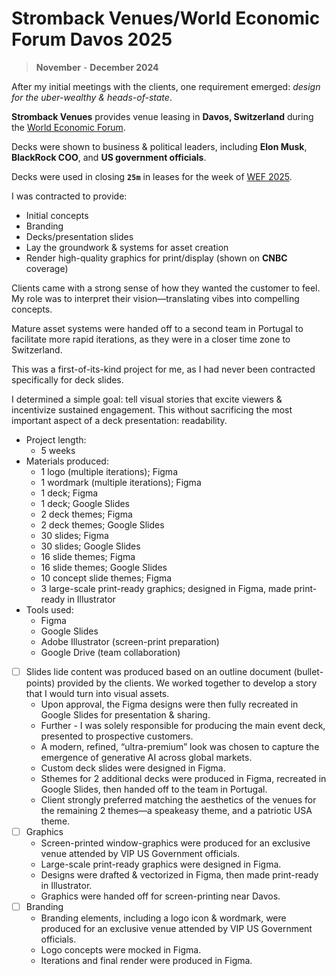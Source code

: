 # Stromback Venues/World Economic Forum Davos 2025

> **November** - **December 2024**

After my initial meetings with the clients, one requirement emerged: _design for the uber-wealthy & heads-of-state_.

**Stromback Venues** provides venue leasing in **Davos, Switzerland** during the [World Economic Forum](https://www.weforum.org/).

Decks were shown to business & political leaders, including **Elon Musk**, **BlackRock COO**, and **US government officials**.

Decks were used in closing **`25m`** in leases for the week of [WEF 2025](https://www.stromback.com/davos).

I was contracted to provide:

- Initial concepts
- Branding
- Decks/presentation slides
- Lay the groundwork & systems for asset creation
- Render high-quality graphics for print/display (shown on **CNBC** coverage)

Clients came with a strong sense of how they wanted the customer to feel. My role was to interpret their vision—translating vibes into compelling concepts.

Mature asset systems were handed off to a second team in Portugal to facilitate more rapid iterations, as they were in a closer time zone to Switzerland.

This was a first-of-its-kind project for me, as I had never been contracted specifically for deck slides.

I determined a simple goal: tell visual stories that excite viewers & incentivize sustained engagement. This without sacrificing the most important aspect of a deck presentation: readability.

- Project length:
  - 5 weeks
- Materials produced:
  - 1 logo (multiple iterations); Figma
  - 1 wordmark (multiple iterations); Figma
  - 1 deck; Figma
  - 1 deck; Google Slides
  - 2 deck themes; Figma
  - 2 deck themes; Google Slides
  - 30 slides; Figma
  - 30 slides; Google Slides
  - 16 slide themes; Figma
  - 16 slide themes; Google Slides
  - 10 concept slide themes; Figma
  - 3 large-scale print-ready graphics; designed in Figma, made print-ready in Illustrator
- Tools used:
  - Figma
  - Google Slides
  - Adobe Illustrator (screen-print preparation)
  - Google Drive (team collaboration)

* [ ] Slides
      lide content was produced based on an outline document (bullet-points) provided by the clients. We worked together to develop a story that I would turn into visual assets.
  - Upon approval, the Figma designs were then fully recreated in Google Slides for presentation & sharing.
  - Further - I was solely responsible for producing the main event deck, presented to prospective customers.
  - A modern, refined, “ultra-premium” look was chosen to capture the emergence of generative AI across global markets.
  - Custom deck slides were designed in Figma.
  - Sthemes for 2 additional decks were produced in Figma, recreated in Google Slides, then handed off to the team in Portugal.
  - Client strongly preferred matching the aesthetics of the venues for the remaining 2 themes—a speakeasy theme, and a patriotic USA theme.
* [ ] Graphics
  - Screen-printed window-graphics were produced for an exclusive venue attended by VIP US Government officials.
  - Large-scale print-ready graphics were designed in Figma.
  - Designs were drafted & vectorized in Figma, then made print-ready in Illustrator.
  - Graphics were handed off for screen-printing near Davos.
* [ ] Branding
  - Branding elements, including a logo icon & wordmark, were produced for an exclusive venue attended by VIP US Government officials.
  - Logo concepts were mocked in Figma.
  - Iterations and final render were produced in Figma.
